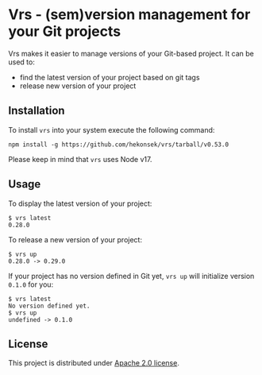 # Vrs - (sem)version management for your Git projects

Vrs makes it easier to manage versions of your Git-based project. It can be used to:
- find the latest version of your project based on git tags
- release new version of your project

## Installation

To install `vrs` into your system execute the following command:

```
npm install -g https://github.com/hekonsek/vrs/tarball/v0.53.0
```

Please keep in mind that `vrs` uses Node v17.

## Usage

To display the latest version of your project:

```
$ vrs latest
0.28.0
```

To release a new version of your project:

```
$ vrs up
0.28.0 -> 0.29.0
```

If your project has no version defined in Git yet, `vrs up` will initialize version `0.1.0` for you:

```
$ vrs latest
No version defined yet.
$ vrs up
undefined -> 0.1.0
```

## License

This project is distributed under [Apache 2.0 license](http://www.apache.org/licenses/LICENSE-2.0.html).